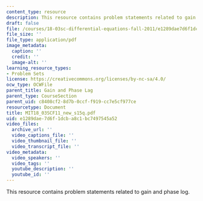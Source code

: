 ```yaml
---
content_type: resource
description: This resource contains problem statements related to gain and phase log.
draft: false
file: /courses/18-03sc-differential-equations-fall-2011/e1289dae7d6f1dcba8c1bc7497545a52_MIT18_03SCF11_new_s15q.pdf
file_size: ''
file_type: application/pdf
image_metadata:
  caption: ''
  credit: ''
  image-alt: ''
learning_resource_types:
- Problem Sets
license: https://creativecommons.org/licenses/by-nc-sa/4.0/
ocw_type: OCWFile
parent_title: Gain and Phase Lag
parent_type: CourseSection
parent_uid: c8408cf2-8d7b-0ccf-f919-cc7e5cf977ce
resourcetype: Document
title: MIT18_03SCF11_new_s15q.pdf
uid: e1289dae-7d6f-1dcb-a8c1-bc7497545a52
video_files:
  archive_url: ''
  video_captions_file: ''
  video_thumbnail_file: ''
  video_transcript_file: ''
video_metadata:
  video_speakers: ''
  video_tags: ''
  youtube_description: ''
  youtube_id: ''
---
```

This resource contains problem statements related to gain and phase log.